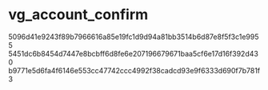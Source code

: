 vg_account_confirm
==================
5096d41e9243f89b7966616a85e19fc1d9d94a81bb3514b6d87e8f5f3c1e9955
5451dc6b8454d7447e8bcbff6d8fe6e207196679671baa5cf6e17d16f392d430
b9771e5d6fa4f6146e553cc47742ccc4992f38cadcd93e9f6333d690f7b781f3
